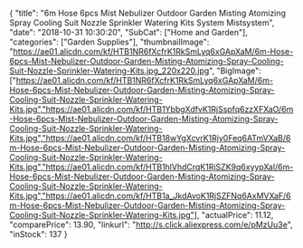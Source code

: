 {
	"title": "6m Hose 6pcs Mist Nebulizer Outdoor Garden Misting Atomizing Spray Cooling Suit Nozzle Sprinkler Watering Kits System Mistsystem",
	"date": "2018-10-31 10:30:20",
	"SubCat": ["Home and Garden"],
	"categories": ["Garden Supplies"],
	"thumbnailImage": "https://ae01.alicdn.com/kf/HTB1NR6fXcfrK1RkSmLyq6xGApXaM/6m-Hose-6pcs-Mist-Nebulizer-Outdoor-Garden-Misting-Atomizing-Spray-Cooling-Suit-Nozzle-Sprinkler-Watering-Kits.jpg_220x220.jpg",
	"BigImage": ["https://ae01.alicdn.com/kf/HTB1NR6fXcfrK1RkSmLyq6xGApXaM/6m-Hose-6pcs-Mist-Nebulizer-Outdoor-Garden-Misting-Atomizing-Spray-Cooling-Suit-Nozzle-Sprinkler-Watering-Kits.jpg","https://ae01.alicdn.com/kf/HTB1YbbgXdfvK1RjSspfq6zzXFXaO/6m-Hose-6pcs-Mist-Nebulizer-Outdoor-Garden-Misting-Atomizing-Spray-Cooling-Suit-Nozzle-Sprinkler-Watering-Kits.jpg","https://ae01.alicdn.com/kf/HTB18wYgXcvrK1Rjy0Feq6ATmVXaB/6m-Hose-6pcs-Mist-Nebulizer-Outdoor-Garden-Misting-Atomizing-Spray-Cooling-Suit-Nozzle-Sprinkler-Watering-Kits.jpg","https://ae01.alicdn.com/kf/HTB1hlVhdCrqK1RjSZK9q6xyypXal/6m-Hose-6pcs-Mist-Nebulizer-Outdoor-Garden-Misting-Atomizing-Spray-Cooling-Suit-Nozzle-Sprinkler-Watering-Kits.jpg","https://ae01.alicdn.com/kf/HTB1a_JkdAvoK1RjSZFNq6AxMVXaF/6m-Hose-6pcs-Mist-Nebulizer-Outdoor-Garden-Misting-Atomizing-Spray-Cooling-Suit-Nozzle-Sprinkler-Watering-Kits.jpg"],
	"actualPrice": 11.12,
	"comparePrice": 13.90,
	"linkurl": "http://s.click.aliexpress.com/e/pMzUu3e",
	"inStock": 137
}
